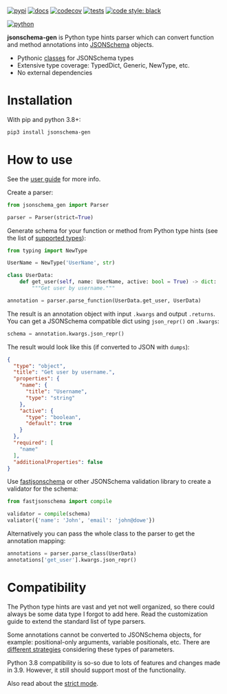 [![pypi](https://img.shields.io/pypi/v/jsonschema-gen.svg)](https://pypi.python.org/pypi/jsonschema-gen/)
[![docs](https://readthedocs.org/projects/jsonschema-gen/badge/?version=latest&style=flat)](https://jsonschema-gen.readthedocs.io)
[![codecov](https://codecov.io/gh/violet-black/jsonschema-gen/graph/badge.svg?token=FEUUMQELFX)](https://codecov.io/gh/violet-black/jsonschema-gen)
[![tests](https://github.com/violet-black/jsonschema-gen/actions/workflows/tests.yaml/badge.svg)](https://github.com/violet-black/jsonschema-gen/actions/workflows/tests.yaml)
[![code style: black](https://img.shields.io/badge/code%20style-black-000000.svg)](https://github.com/psf/black)

[![python](https://img.shields.io/pypi/pyversions/uvlog.svg)](https://pypi.python.org/pypi/jsonschema-gen/)

**jsonschema-gen** is Python type hints parser which can convert function and method annotations
into [JSONSchema](https://json-schema.org) objects.

- Pythonic [classes](https://jsonschema-gen.readthedocs.io/schema.html) for JSONSchema types
- Extensive type coverage: TypedDict, Generic, NewType, etc.
- No external dependencies

# Installation

With pip and python 3.8+:

```bash
pip3 install jsonschema-gen
```

# How to use

See the [user guide](https://jsonschema-gen.readthedocs.io/guide.html) for more info.

Create a parser:

```python
from jsonschema_gen import Parser

parser = Parser(strict=True)
```

Generate schema for your function or method from Python type hints
(see the list of [supported types](https://jsonschema-gen.readthedocs.io/type_map.html)):

```python
from typing import NewType

UserName = NewType('UserName', str)

class UserData:
    def get_user(self, name: UserName, active: bool = True) -> dict:
        """Get user by username."""

annotation = parser.parse_function(UserData.get_user, UserData)
```

The result is an annotation object with input `.kwargs` and output `.returns`. You can get a JSONSchema compatible dict
using `json_repr()` on `.kwargs`:

```python
schema = annotation.kwargs.json_repr()
```

The result would look like this (if converted to JSON with `dumps`):

```json
{
  "type": "object",
  "title": "Get user by username.",
  "properties": {
    "name": {
      "title": "Username",
      "type": "string"
    },
    "active": {
      "type": "boolean",
      "default": true
    }
  },
  "required": [
    "name"
  ],
  "additionalProperties": false
}
```

Use [fastjsonschema](https://github.com/horejsek/python-fastjsonschema) or other JSONSchema validation library to
create a validator for the schema:

```python
from fastjsonschema import compile

validator = compile(schema)
valiator({'name': 'John', 'email': 'john@dowe'})
```

Alternatively you can pass the whole class to the parser to get the annotation mapping:

```python
annotations = parser.parse_class(UserData)
annotations['get_user'].kwargs.json_repr()
```

# Compatibility

The Python type hints are vast and yet not well organized, so there could always be some data type I forgot to add
here. Read the customization guide to extend the standard list of type parsers.

Some annotations cannot be converted to JSONSchema objects, for example: positional-only arguments, variable
positionals, etc. There are [different strategies](https://jsonschema-gen.readthedocs.io/guide.html#variable-args)
considering these types of parameters.

Python 3.8 compatibility is so-so due to lots of features and changes made in 3.9. However, it still should support
most of the functionality.

Also read about the [strict mode](https://jsonschema-gen.readthedocs.io/guide.html#strict-mode).
